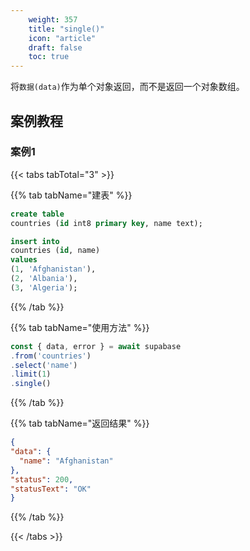 ```yaml
---
    weight: 357
    title: "single()"
    icon: "article"
    draft: false
    toc: true
---
```



将`数据(data)`作为单个对象返回，而不是返回一个对象数组。


## 案例教程
### 案例1 

{{< tabs tabTotal="3" >}}
 

{{% tab tabName="建表" %}}



  ```sql
create table
  countries (id int8 primary key, name text);

insert into
  countries (id, name)
values
  (1, 'Afghanistan'),
  (2, 'Albania'),
  (3, 'Algeria');

  ```



{{% /tab %}}

{{% tab tabName="使用方法" %}}



  ```ts
const { data, error } = await supabase
  .from('countries')
  .select('name')
  .limit(1)
  .single()
  ```



{{% /tab %}}


{{% tab tabName="返回结果" %}}



  ```json
{
  "data": {
    "name": "Afghanistan"
  },
  "status": 200,
  "statusText": "OK"
}
  ```



{{% /tab %}}

{{< /tabs >}}
